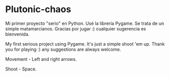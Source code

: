# Plutonic-chaos
Mi primer proyecto "serio" en Python. Usé la librería Pygame.
Se trata de un simple matamarcianos. Gracias por jugar :)
cualquier sugerencia es bienvenida.

My first serious project using Pygame.
It's just a simple shoot 'em up. Thank you for playing :)
any suggestions are always welcome.

Movement - Left and right arrows.

Shoot - Space.
